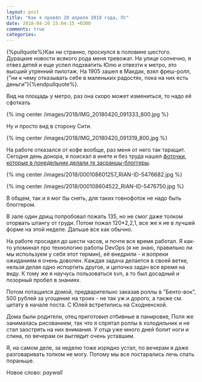```yaml
---
layout: post
title: "Как я провёл 20 апреля 2018 года, Пт"
date: 2018-04-20 15:04:15 +0300
comments: true
categories: 
---
```

{%pullquote%}Как ни странно, проснулся в половине шестого. Дурацкие новости всякого рода меня тревожат. На улице солнечно, я отвез детей и еще успел подхватить Юлю и отвезти к метро, это высший утренний пилотаж. На 1905 зашел в Макдак, взял фреш-ролл, {"ни к чему отказывать себе в маленьких радостях, пока на них есть деньги"}{%endpullquote%}.

Вид на площадь у метро, раз она скоро может измениться, то надо её сфоткать

{% img center /images/2018/IMG_20180420_091333_800.jpg %}

Ну и просто вид в сторону Сити.

{% img center /images/2018/IMG_20180420_091319_800.jpg %}

На работе отказался от кофе вообще, раз меня от него так таращит. Сегодня день донора, я поискал в инете и без труда нашел [фоточки, которые в понедельник делали те засранцы-блоггеры](http://visualrian.ru/search/?query=%D0%95%D0%B2%D0%B3%D0%B5%D0%BD%D0%B8%D0%B9+%D0%91%D0%B8%D1%8F%D1%82%D0%BE%D0%B2&area=author&advanced=on&categories%5B%5D=health&country_id=&event_from=&created_from=&region_id=&event_to=&created_to=&city_id=&orientation=all&order=desc#main).

{% img center /images/2018/000108601257_RIAN-ID-5476682.jpg %}

{% img center /images/2018/000108604522_RIAN-ID-5476750.jpg %}

В общем, так и я мог бы снять, для таких говнофоток не надо быть блоггером.

В зале один дрищ попробовал пожать 135, но не смог даже толком оторвать штангу от груди. Потом пожал 120\*2,2,1, все же я не в лучшей форме на этой неделе. Дальше все как обычно.

На работе просидел до шести часов, и почти все время работал. Я как-то упоминал про технологию работы DevOps (я не знаю, правильно ли мы используем у себя этот термин), её внедрили - и вопреки ожиданиям я очень доволен. Каждая задача делается в своей ветке, нельзя делая одно испортить другое, и цепочка задач все время на виду. К тому же я научусь пользоваться svn, а то был досадный и позорный пробел в знаниях.

Потом потащился домой, предварительно заказав роллы в "Бенто-вок", 500 рублей за угощение на троих - не так уж и дорого, а также см. цитату в начале поста. С Юлей встретились на Сходненской.

Дома были родители, отец приготовил отбивные в панировке, Поля же занималась рисованием, так что я спрятал роллы в холодильник и не стал заострять на них внимания. У отца уже много дней болит ноги и спина, по вечерам он выглядит очень уставшим.

Я, на самом деле, за неделю тоже изрядно устал, по вечерам я даже разговаривать толком не могу. Потому мы все постарались лечь спать пораньше.

Новое слово: *paywall*